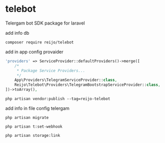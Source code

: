 # telebot
Telergam bot SDK package for laravel

add info db 
```
composer require reijo/telebot
```
add in app config provaider 

```php
'providers' => ServiceProvider::defaultProviders()->merge([
    /*
     * Package Service Providers...
     */
    App\Providers\TelegramServiceProvider::class,
    Reijo\Telebot\Providers\TelegramBootstrapServiceProvider::class,
])->toArray(),
```
    
```
php artisan vendor:publish --tag=reijo-telebot
```
add info in file config telergam
```
php artisan migrate
```
```
php artisan t:set-webhook
```
```
php artisan storage:link
```
